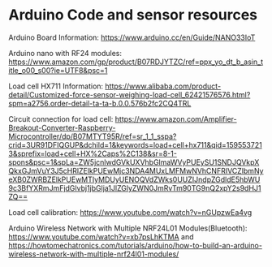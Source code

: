 # Arduino Code and sensor resources

Arduino Board Information: https://www.arduino.cc/en/Guide/NANO33IoT

Arduino nano with RF24 modules: https://www.amazon.com/gp/product/B07RDJYTZC/ref=ppx_yo_dt_b_asin_title_o00_s00?ie=UTF8&psc=1

Load cell HX711 Information: https://www.alibaba.com/product-detail/Customized-force-sensor-weighing-load-cell_62421576576.html?spm=a2756.order-detail-ta-ta-b.0.0.576b2fc2CQ4TRL

Circuit connection for load cell: https://www.amazon.com/Amplifier-Breakout-Converter-Raspberry-Microcontroller/dp/B07MTYT95R/ref=sr_1_1_sspa?crid=3UR91DFIQGUP&dchild=1&keywords=load+cell+hx711&qid=1595537213&sprefix=load+cell+HX%2Caps%2C138&sr=8-1-spons&psc=1&spLa=ZW5jcnlwdGVkUXVhbGlmaWVyPUEySU1SNDJQVkpXQkxGJmVuY3J5cHRlZElkPUEwMjc3NDA4MUxLMFMwNVhCNFRIVCZlbmNyeXB0ZWRBZElkPUEwMTIyMDUyUENOQVdZWks0UUZIJndpZGdldE5hbWU9c3BfYXRmJmFjdGlvbj1jbGlja1JlZGlyZWN0JmRvTm90TG9nQ2xpY2s9dHJ1ZQ==

Load cell calibration: https://www.youtube.com/watch?v=nGUpzwEa4vg

Arduino Wireless Network with Multiple NRF24L01 Modules(Bluetooth): https://www.youtube.com/watch?v=xb7psLhKTMA and
https://howtomechatronics.com/tutorials/arduino/how-to-build-an-arduino-wireless-network-with-multiple-nrf24l01-modules/

